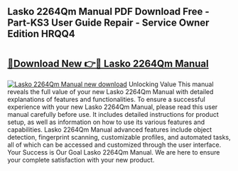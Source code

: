 ## Lasko 2264Qm Manual PDF Download Free - Part-KS3 User Guide Repair - Service Owner Edition HRQQ4

# <h2><a href="http://bc27768.oget.top/?id=Lasko+2264Qm+Manual">🔗Download New 👉🔴 Lasko 2264Qm Manual</a></h2>

[![Lasko 2264Qm Manual new download](https://i.imgur.com/5g1atiW.png)](http://bc27768.oget.top/?id=Lasko+2264Qm+Manual)
Unlocking Value This manual reveals the full value of your new Lasko 2264Qm Manual with detailed explanations of features and functionalities. To ensure a successful experience with your new Lasko 2264Qm Manual, please read this user manual carefully before use. It includes detailed instructions for product setup, as well as information on how to use its various features and capabilities. Lasko 2264Qm Manual advanced features include object detection, fingerprint scanning, customizable profiles, and automated tasks, all of which can be accessed and customized through the user interface. Your Success is Our Goal Lasko 2264Qm Manual. We are here to ensure your complete satisfaction with your new product.
